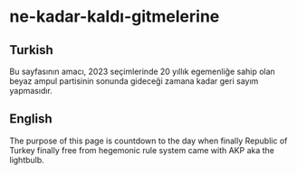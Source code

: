 # ne-kadar-kaldı-gitmelerine

## Turkish
Bu sayfasının amacı, 2023 seçimlerinde 20 yıllık egemenliğe sahip olan beyaz ampul partisinin sonunda gideceği zamana kadar geri sayım yapmasıdır. 

## English
The purpose of this page is countdown to the day when finally Republic of Turkey finally free from hegemonic rule system came with AKP aka the lightbulb.
